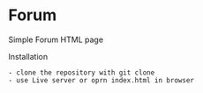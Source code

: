 # Forum
Simple Forum HTML page

Installation

    - clone the repository with git clone
    - use Live server or oprn index.html in browser
